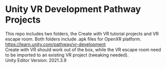 # Unity VR Development Pathway Projects
This repo includes two folders, the Create with VR tutorial projects and VR escape room. Both folders include .apk files for OpenXR platform. https://learn.unity.com/pathway/vr-development <br />
Create with VR should work out of the box, while the VR escape room need to be imported to an existing VR project (tweaking needed). <br />
Unity Editor Version: 2021.3.9
